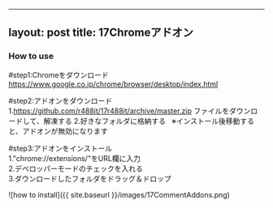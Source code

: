 
---
layout: post
title: 17Chromeアドオン
---

### How to use

#step1:Chromeをダウンロード   
	https://www.google.co.jp/chrome/browser/desktop/index.html   

#step2:アドオンをダウンロード   
	1.https://github.com/r488it/17r488it/archive/master.zip
	ファイルをダウンロードして、解凍する
	2.好きなフォルダに格納する   
	※インストール後移動すると、アドオンが無効になります   

#step3:アドオンをインストール   
	1."chrome://extensions/"をURL欄に入力   
	2.デベロッパーモードのチェックを入れる   
	3.ダウンロードしたフォルダをドラッグ＆ドロップ   

![how to install]({{ site.baseurl }}/images/17CommentAddons.png)
